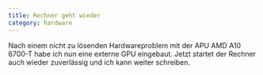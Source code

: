 ```yaml
---
title: Rechner geht wieder
category: hardware
---
```

Nach einem nicht zu lösenden Hardwareproblem mit der APU AMD A10 6700-T habe ich nun eine externe GPU eingebaut. Jetzt startet der Rechner auch wieder zuverlässig und ich kann weiter schreiben.

